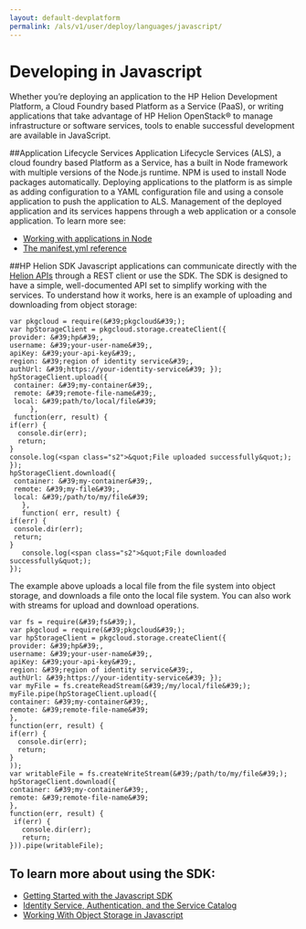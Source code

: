 ```yaml
---
layout: default-devplatform
permalink: /als/v1/user/deploy/languages/javascript/
---
```

<!--UNDER REVISION-->

Developing in Javascript[](#java "Permalink to this headline")
===========================================

Whether you&#8217;re deploying an application to the HP Helion Development Platform, a
Cloud Foundry based Platform as a Service (PaaS), or writing applications that take
advantage of HP Helion OpenStack® to manage infrastructure or software services, tools
to enable successful development are available in JavaScript.

##Application Lifecycle Services
Application Lifecycle Services (ALS), a cloud foundry based Platform as a Service,
has a built in Node framework with multiple versions of the Node.js runtime.
NPM is used to install Node packages automatically.
Deploying applications to the platform is as simple as adding configuration to
a YAML configuration file and using a console application to push the application to ALS.
Management of the deployed application and its services happens through a web application or
a console application.
To learn more see:

- [Working with applications in Node](/als/v1/user/deploy/languages/node/)
- [The manifest.yml reference](/als/v1/user/deploy/stackatoyml/)

##HP Helion SDK
Javascript applications can communicate directly with the [Helion APIs](ref="http://docs.hpcloud.com/api) through a REST client
or use the SDK. The SDK is designed to have a simple, well-documented API set to simplify working with the
services.
To understand how it works, here is an example of uploading and downloading from object storage:

    var pkgcloud = require(&#39;pkgcloud&#39;);
    var hpStorageClient = pkgcloud.storage.createClient({
    provider: &#39;hp&#39;,
    username: &#39;your-user-name&#39;,
    apiKey: &#39;your-api-key&#39;,
    region: &#39;region of identity service&#39;,
    authUrl: &#39;https://your-identity-service&#39; });
    hpStorageClient.upload({
     container: &#39;my-container&#39;,
     remote: &#39;remote-file-name&#39;,
     local: &#39;path/to/local/file&#39;
         },
     function(err, result) {
    if(err) {
      console.dir(err);
      return;
    }
    console.log(<span class="s2">&quot;File uploaded successfully&quot;);
    });
    hpStorageClient.download({
     container: &#39;my-container&#39;,
     remote: &#39;my-file&#39;,
     local: &#39;/path/to/my/file&#39;
       },
       function( err, result) {
    if(err) {
     console.dir(err);
     return;
    }
       console.log(<span class="s2">&quot;File downloaded successfully&quot;);
    });

The example above uploads a local file from the file system into object storage,
and downloads a file onto the local file system.
You can also work with streams for upload and download operations.

    var fs = require(&#39;fs&#39;),
    var pkgcloud = require(&#39;pkgcloud&#39;);
    var hpStorageClient = pkgcloud.storage.createClient({
    provider: &#39;hp&#39;,
    username: &#39;your-user-name&#39;,
    apiKey: &#39;your-api-key&#39;,
    region: &#39;region of identity service&#39;,
    authUrl: &#39;https://your-identity-service&#39; });
    var myFile = fs.createReadStream(&#39;/my/local/file&#39;);
    myFile.pipe(hpStorageClient.upload({
    container: &#39;my-container&#39;,
    remote: &#39;remote-file-name&#39;
    },
    function(err, result) {
    if(err) {
      console.dir(err);
      return;
    }
    ));
    var writableFile = fs.createWriteStream(&#39;/path/to/my/file&#39;);
    hpStorageClient.download({
    container: &#39;my-container&#39;,
    remote: &#39;remote-file-name&#39;
    },
    function(err, result) {
     if(err) {
       console.dir(err);
       return;
    })).pipe(writableFile);

To learn more about using the SDK:
- 
- [Getting Started with the Javascript SDK](/als/v1/user/deploy/languages/javascript/getstarted/)
- [Identity Service, Authentication, and the Service Catalog ](/als/v1/user/deploy/languages/javascript/authentication/)
- [Working With Object Storage in Javascript ](/als/v1/user/deploy/languages/javascript/objectstore/)